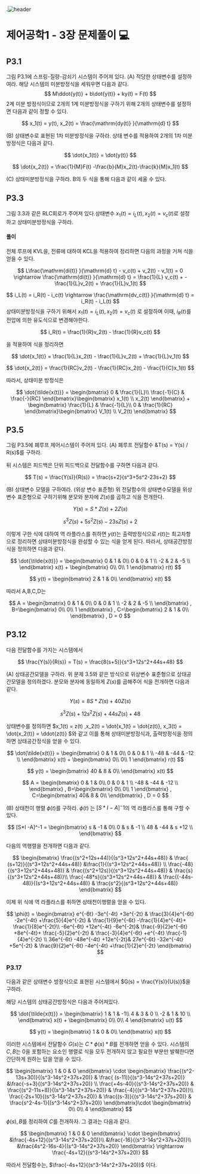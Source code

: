 .![header](https://capsule-render.vercel.app/api?type=wave&color=auto&height=300&section=header&text=Control-Systems-Engineering&fontSize=30)




#  제어공학1 - 3장 문제풀이 :computer: 



## P3.1
그림 P3.1에 스프링-질량-감쇠기 시스템이 주어져 있다.
(A) 적당한 상태변수를 설정하여라.
해당 시스템의 미분방정식을 세워우면 다음과 같다.
$$
M\ddot{y(t)} + b\dot{y(t)} + ky(t) = F(t)
$$
2계 미분 방정식이므로 2개의 1계 미분방정식을 구하기 위해 2개의 상태변수를 설정하면 다음과 같이 정할 수 있다.

$$
x_1(t) = y(t), x_2(t) = \frac{\mathrm{dy(t)} }{\mathrm{d} t}
$$

(B) 상태변수로 표현된 1차 미분방정식을 구하라.
상태 변수를 적용하여 2개의 1차 미분방정식은 다음과 같다.

$$
\dot{x_1(t)} = \dot{y(t)}
$$

$$
\dot{x_2(t)} = \frac{1}{M}F(t) -\frac{b}{M}x_2(t)-\frac{k}{M}x_1(t)
$$

(C) 상태미분방정식을 구하라.
B의 두 식을 통해 다음과 같이 세울 수 있다.



## P3.3
그림 3.3과 같은 RLC회로가 주어져 있다.상태변수 $x_1(t) = i_L(t),x_2(t) = v_c(t)$로 설정하고 상태미분방정식을 구하라. 
#### 풀이

전체 루프에 KVL을, 전류에 대하여  KCL을 적용하여 정리하면 다음의 과정을 거쳐 식을 얻을 수 있다.

$$
L\frac{\mathrm{di(t)} }{\mathrm{d} t} - v_c(t) + v_2(t) - v_1(t) = 0
\rightarrow
\frac{\mathrm{di(t)} }{\mathrm{d} t}  = \frac{1}{L} v_c(t) + -\frac{1}{L}v_2(t) + \frac{1}{L}v_1(t)
$$

$$
i_L(t) = i_R(t) - i_c(t) \rightarrow  \frac{\mathrm{dv_c(t)} }{\mathrm{d} t} = i_R(t) - i_L(t)
$$
상태미분방정식을 구하기 위해서 $x_1(t) = i_L(t), x_2(t) = v_c(t)$ 로 설정하며 이때, $i_R(t)$를  전압에 의한 유도식으로 변경해야한다.

$$
i_R(t) = \frac{1}{R}v_2(t) - \frac{1}{R}v_c(t)
$$

을 적용하여 식을 정리하면

$$
\dot{x_1(t)} = \frac{1}{L}x_2(t) - \frac{1}{L}v_2(t) + \frac{1}{L}v_1(t)
$$

$$
\dot{x_2(t)} = \frac{1}{RC}v_2(t) - \frac{1}{RC}x_2(t) - \frac{1}{C}x_1(t)
$$

따라서, 상태미분 방정식은

$$
\dot{\tilde{x(t)}} = \begin{bmatrix}
0 & \frac{1}{L}\\ 
\frac{-1}{C} & \frac{-}{RC}
\end{bmatrix}\begin{bmatrix}
 x_1(t) \\
 x_2(t)
\end{bmatrix}
+
\begin{bmatrix}
 \frac{1}{L} & \frac{-1}{L}\\ 
 0 & \frac{1}{RC}
\end{bmatrix}\begin{bmatrix}
 V_1(t) \\
 V_2(t)
\end{bmatrix}
$$




## P3.5
그림 P3.5에 폐루프 제어시스템이 주어져 있다.
(A) 폐루프 전달함수 &T(s) = Y(s) / R(s)$를 구하라.

뒤 시스템은 피드백은 단위 피드백으로 전달함수를 구하면 다음과 같다.

$$
T(s) = \frac{Y(s)}{R(s)} = \frac{s+2}{s^3+5s^2-23s+2}
$$

(B) 상태변수 모델을 구하여라. (위상 변수 표준형)
위 전달함수의 상태변수모델을 위상 변수 표준형으로 구하기위해 분모와 분자에 $Z(s)$를 곱하고 식을 전개한다.

$$
Y(s) = S*Z(s) + 2Z(s)
$$

$$
s^3Z(s)+5s^2Z(s)-23sZ(s)+2
$$

이렇게 구한 식에 대하여 역 라플라스를 취하면 $y(t)$는 출력방정식으로 $r(t)$는 최고차항으로 정리하면 상태미분방정식을 완성할 수 있는 식을 얻게 된다. 따라서, 상태공간방정식을 정의하면 다음과 같다.

$$
\dot{\tilde{x(t)}} = \begin{bmatrix}
0 & 1 & 0\\ 
0 & 0 & 1 \\
-2 & 2 & -5 \\
\end{bmatrix}
x(t)
+
\begin{bmatrix}
 0\\ 
 0\\
 1
\end{bmatrix}
r(t)
$$

$$
y(t) =  \begin{bmatrix}
2 & 1 & 0\\ 
\end{bmatrix}
x(t)
$$

따라서 A,B,C,D는

$$
A = \begin{bmatrix}
0 & 1 & 0\\ 
0 & 0 & 1 \\
-2 & 2 & -5 \\
\end{bmatrix}
,
B=\begin{bmatrix}
 0\\ 
 0\\
 1
\end{bmatrix}
,
C=\begin{bmatrix}
2 & 1 & 0\\ 
\end{bmatrix}
,
D = 0
$$

## P3.12
다음 전달함수를 가지는 시스템에서

$$
\frac{Y(s)}{R(s)} = T(s) = \frac{8(s+5)}{s^3+12s^2+44s+48}
$$

(A) 상태공간모델을 구하라.
위 문제 3.5와 같은 방식으로 위상변수 표준형으로 상태공간모델을 정의하겠다.
분모와 분자에 동일하게 $Z(s)$를 곱해주어 식을 전개하면 다음과 같다.

$$
Y(s) = 8S*Z(s) + 40Z(s)
$$

$$
s^3Z(s)+12s^2Z(s) + 44sZ(s) + 48
$$

상태변수를 정의하면 $x_1(t) = z(t) ,x_2(t) = \dot{x_1(t} = \dot{z(t)}, x_3(t) = \dot{x_2(t)} = \ddot{z(t)} $와 같고 이를 통해 상태미분방정식과, 출력방정식을 정의하면 상태공간정식을 얻을 수 있다.

$$
\dot{\tilde{x(t)}} = \begin{bmatrix}
0 & 1 & 0\\ 
0 & 0 & 1 \\
-48 & -44 & -12 \\
\end{bmatrix}
x(t)
+
\begin{bmatrix}
 0\\ 
 0\\
 1
\end{bmatrix}
r(t)
$$

$$
y(t) =  \begin{bmatrix}
40 & 8 & 0\\ 
\end{bmatrix}
x(t)
$$

$$
A = \begin{bmatrix}
0 & 1 & 0\\ 
0 & 0 & 1 \\
-48 & -44 & -12 \\
\end{bmatrix}
,
B=\begin{bmatrix}
 0\\ 
 0\\
 1
\end{bmatrix}
,
C=\begin{bmatrix}
40& 8 & 0\\ 
\end{bmatrix}
,
D = 0
$$

(B) 상태천이 행렬 $\phi(t)$를 구하라.
$\phi(t)$ 는 $[S*I -A]^-1$의 역 라플라스를 통해 구할 수 있다. 

$$ 
[S*I -A]^-1 = \begin{bmatrix}
s & -1 & 0\\ 
0 & s & -1 \\
48 & -44 & s +12 \\
\end{bmatrix} 
$$ 

다음의 역행렬을 전개하면 다음과 같다.

$$
\begin{bmatrix}
\frac{(s^2+12s+44)}{(s^3+12s^2+44s+48)} & \frac{ (s+12)}{(s^3+12s^2+44s+48)} &\frac{1}{(s^3+12s^2+44s+48)} \\ 
\frac{-48}{(s^3+12s^2+44s+48)} & \frac{(s^2+12s)}{(s^3+12s^2+44s+48)} & \frac{s}{(s^3+12s^2+44s+48)}\\ 
\frac{-48*s}{(s^3+12s^2+44s+48)} & \frac{(-44s-48)}{(s^3+12s^2+44s+48)} & \frac{s^2}{(s^3+12s^2+44s+48)}
\end{bmatrix}
$$

이제 위 식에 역 라플라스를 취하면 상태천이행렬을 얻을 수 있다.

$$
\phi(t) = 
\begin{bmatrix}
e^{-6t} -3e^{-4t} +3e^{-2t} & \frac{3}{4}e^{-6t} -2e^{-4t} +\frac{5}{4}e^{-2t} & \frac{1}{9}e^{-6t} -\frac{1}{4}e^{-4t}+ \frac{1}{8}e^{-2t}\\ 
-6e^{-6t} +12e^{-4t} -6e^{-2t}& \frac{-9}{2}e^{-6t} +8e^{-4t}+ \frac{-5}{2}e^{-2t} & \frac{-3}{4}e^{-6t} +e^{-4t} \frac{-1}{4}e^{-2t} \\ 
 36e^{-6t} -48e^{-4t} +12e^{-2t}& 27e^{-6t} -32e^{-4t} +5e^{-2t} & \frac{9}{2}e^{-6t} -4e^{-4t} +\frac{1}{2}e^{-2t}
\end{bmatrix}
$$

### P3.17
다음과 같은 상태변수 방정식으로 표현된 시스템에서 $G(s) = \frac{Y(s)}{U(s)}$을 구하라.

해당 시스템의 상태공간방정식은 다음과 주어져있다.

$$
\dot{\tilde{x(t)}} = \begin{bmatrix}
1 & 1 & -1\\ 
4 & 3 & 0 \\
-2 & 1 & 10 \\
\end{bmatrix}
x(t)
+
\begin{bmatrix}
 0\\ 
 0\\
 4
\end{bmatrix}
u(t)
$$

$$
y(t) =  \begin{bmatrix}
1 & 0 & 0\\ 
\end{bmatrix}
x(t)
$$

이러한 시스템에서 전달함수 $G(s)$는 $C*\phi(s)*B$를 전개하면 얻을 수 있다. 시스템의 $C,B$는 $0$을 포함하는 요소인 행렬로 식을 모두 전개하지 않고 필요한 부분만 발췌한다면 간단하게 원하는 답을 얻을 수 있다.


$$
\begin{bmatrix}
1 & 0 & 0
\end{bmatrix} \cdot 
\begin{bmatrix}
\frac{(s^2-13s+30)}{(s^3-14s^2+37s+20)} & \frac{ (s-11)}{(s^3-14s^2+37s+20)} &\frac{-s+3}{(s^3-14s^2+37s+20)} \\ 
\frac{+4s-40}{(s^3-14s^2+37s+20)} & \frac{(s^2-11s+8)}{(s^3-14s^2+37s+20)} & \frac{-4}{(s^3-14s^2+37s+20)}\\ 
\frac{-2s+10}{(s^3-14s^2+37s+20)} & \frac{(s-3)}{(s^3-14s^2+37s+20)} & \frac{s^2-4s-1}{(s^3-14s^2+37s+20)}
\end{bmatrix}\cdot \begin{bmatrix}
0\\
0\\
4 
\end{bmatrix}
$$

$\phi(s),B$를 정리하여 $C$를 전개하자. 그 결과는 다음과 같다.

$$
\begin{bmatrix}
1 & 0 & 0
\end{bmatrix} \cdot 
\begin{bmatrix}
&\frac{-4s+12}{(s^3-14s^2+37s+20)}\\ 
&\frac{-16}{(s^3-14s^2+37s+20)}\\ 
&\frac{4s^2-16s-4}{(s^3-14s^2+37s+20)}
\end{bmatrix}
\rightarrow 
\frac{-4s+12}{(s^3-14s^2+37s+20)}
$$





따라서 전달함수는, $\frac{-4s+12}{(s^3-14s^2+37s+20)}$ 이다.
